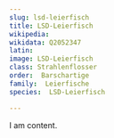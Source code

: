 ```yaml
---
slug: lsd-leierfisch
title: LSD-Leierfisch
wikipedia: 
wikidata: Q2052347
latin:
image: LSD-Leierfisch
class: Strahlenflosser
order:  Barschartige
family:  Leierfische
species:  LSD-Leierfisch

---
```


I am content.
